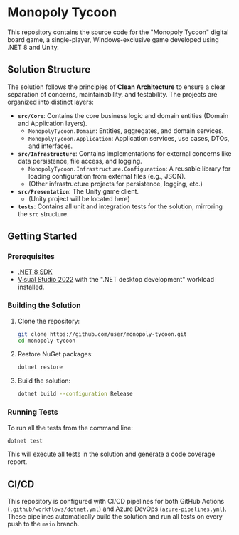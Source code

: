 # Monopoly Tycoon

This repository contains the source code for the "Monopoly Tycoon" digital board game, a single-player, Windows-exclusive game developed using .NET 8 and Unity.

## Solution Structure

The solution follows the principles of **Clean Architecture** to ensure a clear separation of concerns, maintainability, and testability. The projects are organized into distinct layers:

-   **`src/Core`**: Contains the core business logic and domain entities (Domain and Application layers).
    -   `MonopolyTycoon.Domain`: Entities, aggregates, and domain services.
    -   `MonopolyTycoon.Application`: Application services, use cases, DTOs, and interfaces.
-   **`src/Infrastructure`**: Contains implementations for external concerns like data persistence, file access, and logging.
    -   `MonopolyTycoon.Infrastructure.Configuration`: A reusable library for loading configuration from external files (e.g., JSON).
    -   (Other infrastructure projects for persistence, logging, etc.)
-   **`src/Presentation`**: The Unity game client.
    -   (Unity project will be located here)
-   **`tests`**: Contains all unit and integration tests for the solution, mirroring the `src` structure.

## Getting Started

### Prerequisites

-   [.NET 8 SDK](https://dotnet.microsoft.com/download/dotnet/8.0)
-   [Visual Studio 2022](https://visualstudio.microsoft.com/vs/) with the ".NET desktop development" workload installed.

### Building the Solution

1.  Clone the repository:
    ```sh
    git clone https://github.com/user/monopoly-tycoon.git
    cd monopoly-tycoon
    ```

2.  Restore NuGet packages:
    ```sh
    dotnet restore
    ```

3.  Build the solution:
    ```sh
    dotnet build --configuration Release
    ```

### Running Tests

To run all the tests from the command line:

```sh
dotnet test
```

This will execute all tests in the solution and generate a code coverage report.

## CI/CD

This repository is configured with CI/CD pipelines for both GitHub Actions (`.github/workflows/dotnet.yml`) and Azure DevOps (`azure-pipelines.yml`). These pipelines automatically build the solution and run all tests on every push to the `main` branch.
